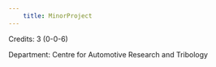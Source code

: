 ```yaml
---
    title: MinorProject
---
```

Credits: 3 (0-0-6)

Department: Centre for Automotive Research and Tribology

